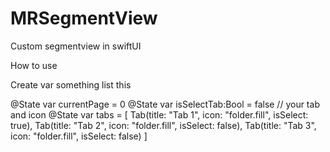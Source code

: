 # MRSegmentView
Custom segmentview in swiftUI

How to use

Create var something list this

 @State var currentPage = 0
    @State var isSelectTab:Bool = false
    // your tab and icon
    @State var tabs = [
        Tab(title: "Tab 1", icon: "folder.fill", isSelect: true),
        Tab(title: "Tab 2", icon: "folder.fill", isSelect: false),
        Tab(title: "Tab 3", icon: "folder.fill", isSelect: false)
    ]
